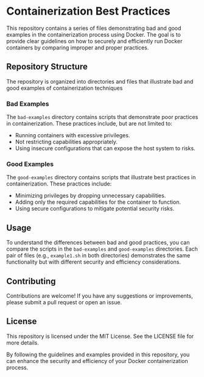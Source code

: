 # Containerization Best Practices

This repository contains a series of files demonstrating bad and good examples in the containerization process using Docker. The goal is to provide clear guidelines on how to securely and efficiently run Docker containers by comparing improper and proper practices.

## Repository Structure

The repository is organized into directories and files that illustrate bad and good examples of containerization techniques

### Bad Examples

The `bad-examples` directory contains scripts that demonstrate poor practices in containerization. These practices include, but are not limited to:

- Running containers with excessive privileges.
- Not restricting capabilities appropriately.
- Using insecure configurations that can expose the host system to risks.

### Good Examples

The `good-examples` directory contains scripts that illustrate best practices in containerization. These practices include:

- Minimizing privileges by dropping unnecessary capabilities.
- Adding only the required capabilities for the container to function.
- Using secure configurations to mitigate potential security risks.

## Usage

To understand the differences between bad and good practices, you can compare the scripts in the `bad-examples` and `good-examples` directories. Each pair of files (e.g., `example1.sh` in both directories) demonstrates the same functionality but with different security and efficiency considerations.

## Contributing

Contributions are welcome! If you have any suggestions or improvements, please submit a pull request or open an issue.

## License

This repository is licensed under the MIT License. See the LICENSE file for more details.

By following the guidelines and examples provided in this repository, you can enhance the security and efficiency of your Docker containerization process.
